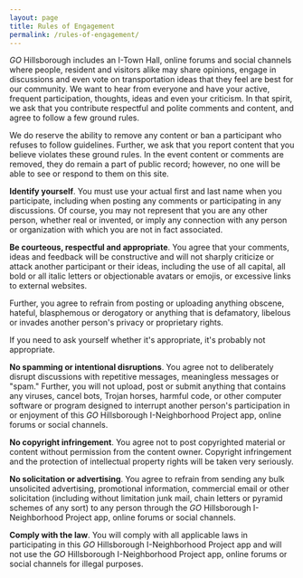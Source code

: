 ```yaml
---
layout: page
title: Rules of Engagement
permalink: /rules-of-engagement/
---
```


*GO* Hillsborough includes an I-Town Hall, online forums and social channels where people, resident and visitors alike may share opinions, engage in discussions and even vote on transportation ideas that they feel are best for our community. We want to hear from everyone and have your active, frequent participation, thoughts, ideas and even your criticism. In that spirit, we ask that you contribute respectful and polite comments and content, and agree to follow a few ground rules.

We do reserve the ability to remove any content or ban a participant who refuses to follow guidelines. Further, we ask that you report content that you believe violates these ground rules. In the event content or comments are removed, they do remain a part of public record; however, no one will be able to see or respond to them on this site.

**Identify yourself**. You must use your actual first and last name when you participate, including when posting any comments or participating in any discussions. Of course, you may not represent that you are any other person, whether real or invented, or imply any connection with any person or organization with which you are not in fact associated.

**Be courteous, respectful and appropriate**. You agree that your comments, ideas and feedback will be constructive and will not sharply criticize or attack another participant or their ideas, including the use of all capital, all bold or all italic letters or objectionable avatars or emojis, or excessive links to external websites.

Further, you agree to refrain from posting or uploading anything obscene, hateful, blasphemous or derogatory or anything that is defamatory, libelous or invades another person's privacy or proprietary rights.

If you need to ask yourself whether it's appropriate, it's probably not appropriate.

**No spamming or intentional disruptions**. You agree not to deliberately disrupt discussions with repetitive messages, meaningless messages or "spam." Further, you will not upload, post or submit anything that contains any viruses, cancel bots, Trojan horses, harmful code, or other computer software or program designed to interrupt another person's participation in or enjoyment of this *GO* Hillsborough I-Neighborhood Project app, online forums or social channels.

**No copyright infringement**. You agree not to post copyrighted material or content without permission from the content owner. Copyright infringement and the protection of intellectual property rights will be taken very seriously.

**No solicitation or advertising**. You agree to refrain from sending any bulk unsolicited advertising, promotional information, commercial email or other solicitation (including without limitation junk mail, chain letters or pyramid schemes of any sort) to any person through the *GO* Hillsborough I-Neighborhood Project app, online forums or social channels.

**Comply with the law**. You will comply with all applicable laws in participating in this *GO* Hillsborough I-Neighborhood Project app and will not use the *GO* Hillsborough I-Neighborhood Project app, online forums or social channels for illegal purposes.